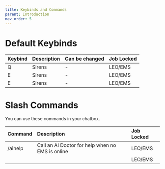 ```yaml
---
title: Keybinds and Commands
parent: Introduction
nav_order: 5
---
```


# Default Keybinds

| **Keybind** | **Description**        | **Can be changed** | **Job Locked** |
|:------------|:-----------------------|:-------------------|:---------------| 
| Q           | Sirens                 | -                  | LEO/EMS        |
| E           | Sirens                 | -                  | LEO/EMS        |
| E           | Sirens                 | -                  | LEO/EMS        |

# Slash Commands

You can use these commands in your chatbox.

| **Command** | **Description**                                     | **Job Locked** |
|:------------|:----------------------------------------------------|:---------------|
| /aihelp     | Call an AI Doctor for help when no EMS is online    | LEO/EMS        |
|             |                                                     | LEO/EMS        |

